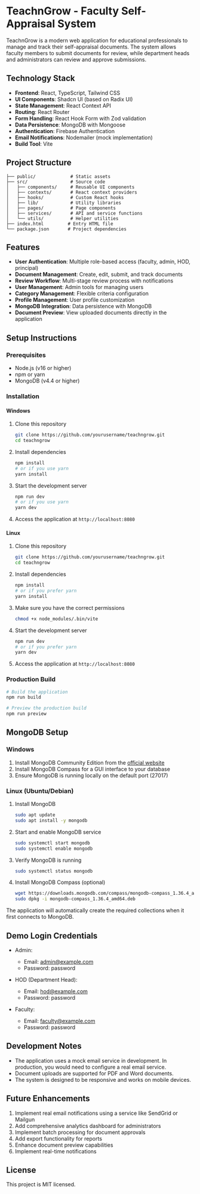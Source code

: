 
# TeachnGrow - Faculty Self-Appraisal System

TeachnGrow is a modern web application for educational professionals to manage and track their self-appraisal documents. The system allows faculty members to submit documents for review, while department heads and administrators can review and approve submissions.

## Technology Stack

- **Frontend**: React, TypeScript, Tailwind CSS
- **UI Components**: Shadcn UI (based on Radix UI)
- **State Management**: React Context API
- **Routing**: React Router
- **Form Handling**: React Hook Form with Zod validation
- **Data Persistence**: MongoDB with Mongoose
- **Authentication**: Firebase Authentication
- **Email Notifications**: Nodemailer (mock implementation)
- **Build Tool**: Vite

## Project Structure

```
├── public/             # Static assets
├── src/                # Source code
│   ├── components/     # Reusable UI components
│   ├── contexts/       # React context providers
│   ├── hooks/          # Custom React hooks
│   ├── lib/            # Utility libraries
│   ├── pages/          # Page components
│   ├── services/       # API and service functions
│   └── utils/          # Helper utilities
├── index.html         # Entry HTML file
└── package.json       # Project dependencies
```

## Features

- **User Authentication**: Multiple role-based access (faculty, admin, HOD, principal)
- **Document Management**: Create, edit, submit, and track documents
- **Review Workflow**: Multi-stage review process with notifications
- **User Management**: Admin tools for managing users
- **Category Management**: Flexible criteria configuration
- **Profile Management**: User profile customization
- **MongoDB Integration**: Data persistence with MongoDB
- **Document Preview**: View uploaded documents directly in the application

## Setup Instructions

### Prerequisites

- Node.js (v16 or higher)
- npm or yarn
- MongoDB (v4.4 or higher)

### Installation

#### Windows

1. Clone this repository
   ```bash
   git clone https://github.com/yourusername/teachngrow.git
   cd teachngrow
   ```

2. Install dependencies
   ```bash
   npm install
   # or if you use yarn
   yarn install
   ```

3. Start the development server
   ```bash
   npm run dev
   # or if you use yarn
   yarn dev
   ```

4. Access the application at `http://localhost:8080`

#### Linux

1. Clone this repository
   ```bash
   git clone https://github.com/yourusername/teachngrow.git
   cd teachngrow
   ```

2. Install dependencies
   ```bash
   npm install
   # or if you prefer yarn
   yarn install
   ```

3. Make sure you have the correct permissions
   ```bash
   chmod +x node_modules/.bin/vite
   ```

4. Start the development server
   ```bash
   npm run dev
   # or if you prefer yarn
   yarn dev
   ```

5. Access the application at `http://localhost:8080`

### Production Build

```bash
# Build the application
npm run build

# Preview the production build
npm run preview
```

## MongoDB Setup

### Windows

1. Install MongoDB Community Edition from the [official website](https://www.mongodb.com/try/download/community)
2. Install MongoDB Compass for a GUI interface to your database
3. Ensure MongoDB is running locally on the default port (27017)

### Linux (Ubuntu/Debian)

1. Install MongoDB
   ```bash
   sudo apt update
   sudo apt install -y mongodb
   ```

2. Start and enable MongoDB service
   ```bash
   sudo systemctl start mongodb
   sudo systemctl enable mongodb
   ```

3. Verify MongoDB is running
   ```bash
   sudo systemctl status mongodb
   ```

4. Install MongoDB Compass (optional)
   ```bash
   wget https://downloads.mongodb.com/compass/mongodb-compass_1.36.4_amd64.deb
   sudo dpkg -i mongodb-compass_1.36.4_amd64.deb
   ```

The application will automatically create the required collections when it first connects to MongoDB.

## Demo Login Credentials

- Admin:
  - Email: admin@example.com
  - Password: password

- HOD (Department Head):
  - Email: hod@example.com
  - Password: password

- Faculty:
  - Email: faculty@example.com
  - Password: password

## Development Notes

- The application uses a mock email service in development. In production, you would need to configure a real email service.
- Document uploads are supported for PDF and Word documents.
- The system is designed to be responsive and works on mobile devices.

## Future Enhancements

1. Implement real email notifications using a service like SendGrid or Mailgun
2. Add comprehensive analytics dashboard for administrators
3. Implement batch processing for document approvals
4. Add export functionality for reports
5. Enhance document preview capabilities
6. Implement real-time notifications

## License

This project is MIT licensed.
